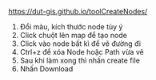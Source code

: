 https://dut-gis.github.io/toolCreateNodes/

1. Đổi màu, kích thước node tùy ý
2. Click chuột lên map để tạo node
3. Click vào node bất kì để vẽ đường đi
4. Ctrl+z để xóa Node hoặc Path vừa vẽ
5. Sau khi làm xong thì nhấn create file
6. Nhấn Download